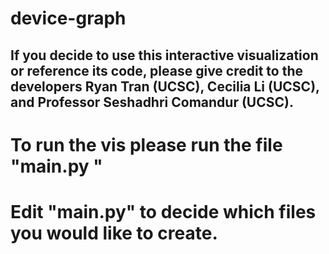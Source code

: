 # device-graph
## If you decide to use this interactive visualization or reference its code, please give credit to the developers Ryan Tran (UCSC), Cecilia Li (UCSC), and Professor Seshadhri Comandur (UCSC).
# To run the vis please run the file "main.py <graph> <algorithm> <threshold>"
# Edit "main.py" to decide which files you would like to create.
